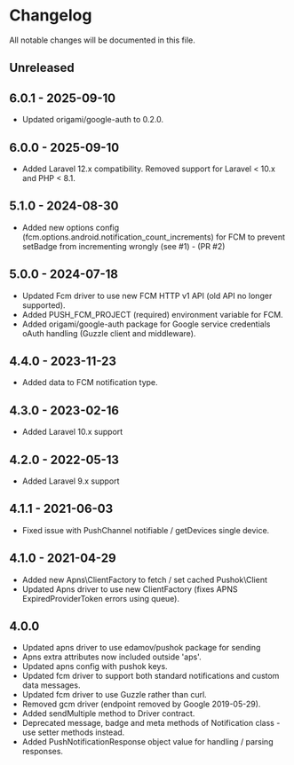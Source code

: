 # Changelog

All notable changes will be documented in this file.

## Unreleased

## 6.0.1 - 2025-09-10
- Updated origami/google-auth to 0.2.0.

## 6.0.0 - 2025-09-10
- Added Laravel 12.x compatibility. Removed support for Laravel < 10.x and PHP < 8.1.

## 5.1.0 - 2024-08-30
- Added new options config (fcm.options.android.notification_count_increments) for FCM to prevent setBadge from incrementing wrongly (see #1) - (PR #2)

## 5.0.0 - 2024-07-18
- Updated Fcm driver to use new FCM HTTP v1 API (old API no longer supported).
- Added PUSH_FCM_PROJECT (required) environment variable for FCM.
- Added origami/google-auth package for Google service credentials oAuth handling (Guzzle client and middleware).

## 4.4.0 - 2023-11-23
- Added data to FCM notification type.

## 4.3.0 - 2023-02-16
- Added Laravel 10.x support

## 4.2.0 - 2022-05-13
- Added Laravel 9.x support

## 4.1.1 - 2021-06-03
- Fixed issue with PushChannel notifiable / getDevices single device.

## 4.1.0 - 2021-04-29
- Added new Apns\ClientFactory to fetch / set cached Pushok\Client
- Updated Apns driver to use new ClientFactory (fixes APNS ExpiredProviderToken errors using queue).

## 4.0.0
- Updated apns driver to use edamov/pushok package for sending
- Apns extra attributes now included outside 'aps'.
- Updated apns config with pushok keys.
- Updated fcm driver to support both standard notifications and custom data messages.
- Updated fcm driver to use Guzzle rather than curl.
- Removed gcm driver (endpoint removed by Google 2019-05-29).
- Added sendMultiple method to Driver contract.
- Deprecated message, badge and meta methods of Notification class - use setter methods instead.
- Added PushNotificationResponse object value for handling / parsing responses.
